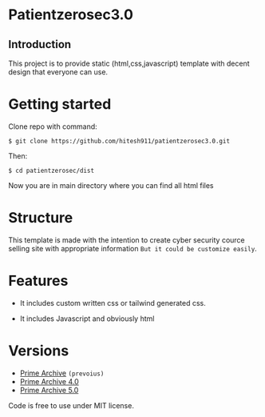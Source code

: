 # Patientzerosec3.0

## Introduction

This project is to provide static (html,css,javascript) template with decent design that everyone can use.

# Getting started

Clone repo with command:

    $ git clone https://github.com/hitesh911/patientzerosec3.0.git
    
Then:

    $ cd patientzerosec/dist

Now you are in main directory where you can find all html files

# Structure
This template is made with the intention to create cyber security cource selling site with appropriate information `But it could be customize easily`.

# Features

* It includes custom written css or tailwind generated css.

* It includes Javascript and obviously html

# Versions

* [Prime Archive](https://github.com/hitesh911/patientzerosec) `(prevoius)`
* [Prime Archive 4.0](https://github.com/hitesh911/patientzerosec4.0)
* [Prime Archive 5.0](https://github.com/hitesh911/patientzerosec5.0)

Code is free to use under MIT license.
